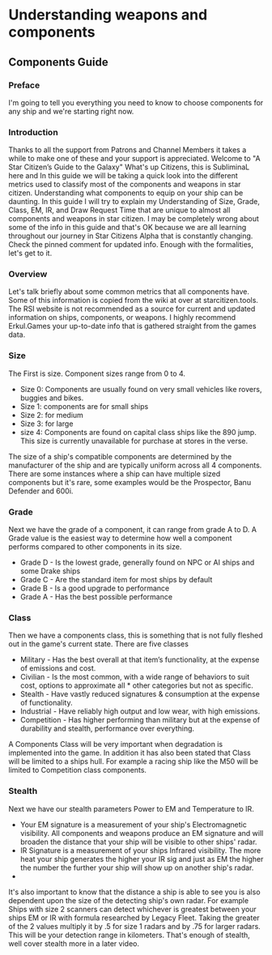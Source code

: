 # Understanding weapons and components
## Components Guide
### Preface
I'm going to tell you everything you need to know to choose components for any ship and we're starting right now.

### Introduction
Thanks to all the support from Patrons and Channel Members it takes a while to make one of these and your support is appreciated.
Welcome to "A Star Citizen’s Guide to the Galaxy" What's up Citizens, this is SubliminaL here and In this guide we will be taking a quick look into the different metrics used to classify most of the components and weapons in star citizen. Understanding what components to equip on your ship can be daunting. In this guide I will try to explain my Understanding of Size, Grade, Class, EM, IR, and Draw Request Time that are unique to almost all components and weapons in star citizen. I may be completely wrong about some of the info in this guide and that's OK because we are all learning throughout our journey in Star Citizens Alpha that is constantly changing. Check the pinned comment for updated info. Enough with the formalities, let's get to it.

### Overview
Let's talk briefly about some common metrics that all components have. Some of this information is copied from the wiki at over at starcitizen.tools. The RSI website is not recommended as a source for current and updated information on ships, components, or weapons. I highly recommend Erkul.Games your up-to-date info that is gathered straight from the games data.

### Size
The First is size. Component sizes range from 0 to 4.

* Size 0: Components are usually found on very small vehicles like rovers, buggies and bikes.
* Size 1: components are for small ships
* Size 2: for medium
* Size 3: for large
* size 4: Components are found on capital class ships like the 890 jump. This size is currently unavailable for purchase at stores in the verse.

The size of a ship's compatible components are determined by the manufacturer of the ship and are typically uniform across all 4 components. There are some instances where a ship can have multiple sized components but it's rare, some examples would be the Prospector, Banu Defender and 600i.

### Grade
Next we have the grade of a component, it can range from grade A to D. A Grade value is the easiest way to determine how well a component performs compared to other components in its size.

* Grade D - Is the lowest grade, generally found on NPC or AI ships and some Drake ships
* Grade C - Are the standard item for most ships by default
* Grade B - Is a good upgrade to performance
* Grade A - Has the best possible performance

### Class
Then we have a components class, this is something that is not fully fleshed out in the game's current state. There are five classes

* Military - Has the best overall at that item’s functionality, at the expense of emissions and cost.
* Civilian - Is the most common, with a wide range of behaviors to suit cost, options to approximate all * other categories but not as specific.
* Stealth - Have vastly reduced signatures & consumption at the expense of functionality.
* Industrial - Have reliably high output and low wear, with high emissions.
* Competition - Has higher performing than military but at the expense of durability and stealth, performance over everything.

A Components Class will be very important when degradation is implemented into the game. In addition it has also been stated that Class will be limited to a ships hull. For example a racing ship like the M50 will be limited to Competition class components.

### Stealth
Next we have our stealth parameters Power to EM and Temperature to IR.

* Your EM signature is a measurement of your ship's Electromagnetic visibility. All components and weapons produce an EM signature and will broaden the distance that your ship will be visible to other ships' radar.
* IR Signature is a measurement of your ships Infrared visibility. The more heat your ship generates the higher your IR sig and just as EM the higher the number the further your ship will show up on another ship's radar.
*
It's also important to know that the distance a ship is able to see you is also dependent upon the size of the detecting ship's own radar. For example Ships with size 2 scanners can detect whichever is greatest between your ships EM or IR with formula researched by Legacy Fleet. Taking the greater of the 2 values multiply it by .5 for size 1 radars and by .75 for larger radars. This will be your detection range in kilometers. That's enough of stealth, well cover stealth more in a later video.
